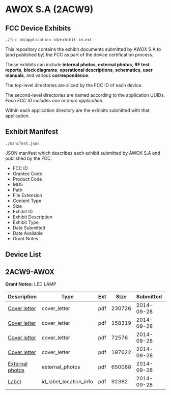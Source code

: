 # AWOX S.A (2ACW9)
## FCC Device Exhibits

```
./fcc-id/application-id/exhibit-id.ext
```

This repository contains the exhibit documents submitted by AWOX S.A to (and published by) the FCC as part of the device certification process.

These exhibits can include **internal photos**, **external photos**, **RF test reports**, **block diagrams**, **operational descriptions**, **schematics**, **user manuals**, and various **correspondence**.

The top-level directories are sliced by the FCC ID of each device.

The second-level directories are named according to the application UUIDs. *Each FCC ID includes one or more application.*

Within each application directory are the exhibits submitted with that application. 

## Exhibit Manifest

```
./manifest.json
```

JSON manifest which describes each exhibit submitted by AWOX S.A and published by the FCC.

- FCC ID
- Grantee Code
- Product Code
- MD5
- Path
- File Extension
- Content Type
- Size
- Exhibit ID
- Exhibit Description
- Exhibit Type
- Date Submitted
- Date Available
- Grant Notes

## Device List
## 2ACW9-AWOX
**Grant Notes:** LED LAMP

| Description | Type | Ext | Size | Submitted | Available |
| ----------- | ---- | --- | ---- | --------- | --------- |
| [Cover letter](2ACW9-AWOX/df65aa33bb61c792956fe6106e731cf3/2403555.pdf) | cover_letter | pdf | 230726 | 2014-09-28 | 2014-09-28 |
| [Cover letter](2ACW9-AWOX/df65aa33bb61c792956fe6106e731cf3/2403556.pdf) | cover_letter | pdf | 158319 | 2014-09-28 | 2014-09-28 |
| [Cover letter](2ACW9-AWOX/df65aa33bb61c792956fe6106e731cf3/2403557.pdf) | cover_letter | pdf | 72576 | 2014-09-28 | 2014-09-28 |
| [Cover letter](2ACW9-AWOX/df65aa33bb61c792956fe6106e731cf3/2403558.pdf) | cover_letter | pdf | 197622 | 2014-09-28 | 2014-09-28 |
| [External photos](2ACW9-AWOX/df65aa33bb61c792956fe6106e731cf3/2326621.pdf) | external_photos | pdf | 650088 | 2014-09-28 | 2014-09-28 |
| [Label](2ACW9-AWOX/df65aa33bb61c792956fe6106e731cf3/2403560.pdf) | id_label_location_info | pdf | 92382 | 2014-09-28 | 2014-09-28 |
